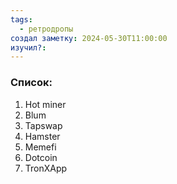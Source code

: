 ```yaml
---
tags:
  - ретродропы
создал заметку: 2024-05-30T11:00:00
изучил?:
---
```

### Список:
1. Hot miner
2. Blum
3. Tapswap
4. Hamster
5. Memefi
6. Dotcoin
7. TronXApp
